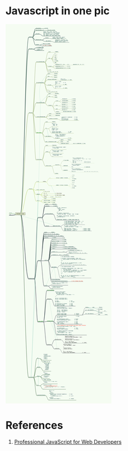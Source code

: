 # Javascript in one pic

![js in one pic](https://github.com/coodict/javascript-in-one-pic/blob/master/js%20in%20one%20pic.png)

# References

1. [Professional JavaScript for Web Developers](http://www.amazon.cn/gp/offer-listing/1118026691/ref=tmm_pap_new_olp_sr?ie=UTF8&condition=new&sr=&qid=)

